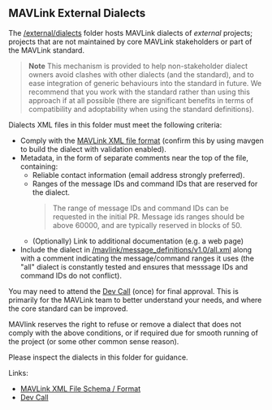 ## MAVLink External Dialects ##

The [/external/dialects](https://github.com/mavlink/mavlink/tree/master/external/dialects) folder hosts MAVLink dialects of *external* projects; projects that are not maintained by core MAVLink stakeholders or part of the MAVLink standard.

> **Note** This mechanism is provided to help non-stakeholder dialect owners avoid clashes with other dialects (and the standard), and to ease integration of generic behaviours into the standard in future.
> We recommend that you work with the standard rather than using this approach if at all possible (there are significant benefits in terms of compatibility and adoptability when using the standard definitions).

Dialects XML files in this folder must meet the following criteria:

* Comply with the [MAVLink XML file format](https://mavlink.io/en/guide/xml_schema.html) (confirm this by using mavgen to build the dialect with validation enabled).
* Metadata, in the form of separate comments near the top of the file, containing:
  * Reliable contact information (email address strongly preferred).
  * Ranges of the message IDs and command IDs that are reserved for the dialect.
    > The range of message IDs and command IDs can be requested in the initial PR.
      Message ids ranges should be above 60000, and are typically reserved in blocks of 50.
  * (Optionally) Link to additional documentation (e.g. a web page)
* Include the dialect in [/mavlink/message_definitions/v1.0/all.xml](https://github.com/mavlink/mavlink/blob/master/message_definitions/v1.0/all.xml) along with a comment indicating the message/command ranges it uses (the "all" dialect is constantly tested and ensures that messsage IDs and command IDs do not conflict).

You may need to attend the [Dev Call](https://mavlink.io/en/about/support.html#dev_call) (once) for final approval.
This is primarily for the MAVLink team to better understand your needs, and where the core standard can be improved.

MAVlink reserves the right to refuse or remove a dialect that does not comply with the above conditions, or if required due for smooth running of the project (or some other common sense reason). 

Please inspect the dialects in this folder for guidance.


Links:
* [MAVLink XML File Schema / Format](https://mavlink.io/en/guide/xml_schema.html)
* [Dev Call](https://mavlink.io/en/about/support.html#dev_call)

